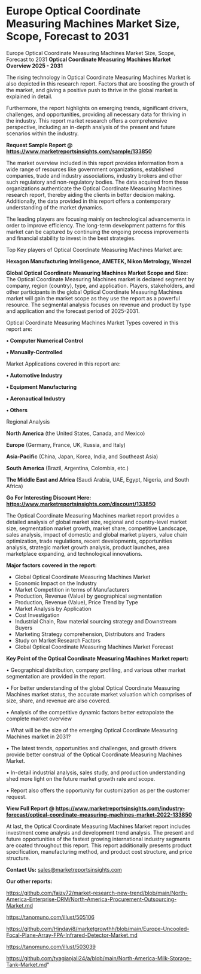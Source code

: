 # Europe Optical Coordinate Measuring Machines Market Size, Scope, Forecast to 2031
Europe Optical Coordinate Measuring Machines Market Size, Scope, Forecast to 2031
<Strong> Optical Coordinate Measuring Machines Market Overview 2025 - 2031</strong>

The rising technology in Optical Coordinate Measuring Machines Market is also depicted in this research report. Factors that are boosting the growth of the market, and giving a positive push to thrive in the global market is explained in detail.

Furthermore, the report highlights on emerging trends, significant drivers, challenges, and opportunities, providing all necessary data for thriving in the industry. This report market research offers a comprehensive perspective, including an in-depth analysis of the present and future scenarios within the industry.

<strong>Request Sample Report @ <a href=https://www.marketreportsinsights.com/sample/133850>https://www.marketreportsinsights.com/sample/133850</a></strong>

The market overview included in this report provides information from a wide range of resources like government organizations, established companies, trade and industry associations, industry brokers and other such regulatory and non-regulatory bodies. The data acquired from these organizations authenticate the Optical Coordinate Measuring Machines research report, thereby aiding the clients in better decision making. Additionally, the data provided in this report offers a contemporary understanding of the market dynamics.

The leading players are focusing mainly on technological advancements in order to improve efficiency. The long-term development patterns for this market can be captured by continuing the ongoing process improvements and financial stability to invest in the best strategies.

Top Key players of Optical Coordinate Measuring Machines Market are:

<strong>Hexagon Manufacturing Intelligence, AMETEK, Nikon Metrology, Wenzel</strong>

<strong><b>Global Optical Coordinate Measuring Machines Market Scope and Size:</b></strong>
The Optical Coordinate Measuring Machines market is declared segment by company, region (country), type, and application. Players, stakeholders, and other participants in the global Optical Coordinate Measuring Machines market will gain the market scope as they use the report as a powerful resource. The segmental analysis focuses on revenue and product by type and application and the forecast period of 2025-2031.

Optical Coordinate Measuring Machines Market Types covered in this report are:

<strong>• Computer Numerical Control

• Manually-Controlled</strong>

Market Applications covered in this report are:

<strong>• Automotive Industry

• Equipment Manufacturing

• Aeronautical Industry

• Others</strong> 

Regional Analysis

<strong>North America</strong> (the United States, Canada, and Mexico)

<strong>Europe</strong> (Germany, France, UK, Russia, and Italy)

<strong>Asia-Pacific</strong> (China, Japan, Korea, India, and Southeast Asia)

<strong>South America</strong> (Brazil, Argentina, Colombia, etc.)

<strong>The Middle East and Africa</strong> (Saudi Arabia, UAE, Egypt, Nigeria, and South Africa)

<strong>Go For Interesting Discount Here: <a href=https://www.marketreportsinsights.com/discount/133850>https://www.marketreportsinsights.com/discount/133850</a></strong>

The Optical Coordinate Measuring Machines market report provides a detailed analysis of global market size, regional and country-level market size, segmentation market growth, market share, competitive Landscape, sales analysis, impact of domestic and global market players, value chain optimization, trade regulations, recent developments, opportunities analysis, strategic market growth analysis, product launches, area marketplace expanding, and technological innovations.

<strong><b>Major factors covered in the report:</b></strong>
<ul>
  <li>Global Optical Coordinate Measuring Machines Market </li>
  <li>Economic Impact on the Industry</li>
  <li>Market Competition in terms of Manufacturers</li>
  <li>Production, Revenue (Value) by geographical segmentation</li>
  <li>Production, Revenue (Value), Price Trend by Type</li>
  <li>Market Analysis by Application</li>
  <li>Cost Investigation</li>
  <li>Industrial Chain, Raw material sourcing strategy and Downstream Buyers</li>
  <li>Marketing Strategy comprehension, Distributors and Traders</li>
  <li>Study on Market Research Factors</li>
  <li>Global Optical Coordinate Measuring Machines Market Forecast</li>
</ul>

<strong><b>Key Point of the Optical Coordinate Measuring Machines Market report:</b></strong>

• Geographical distribution, company profiling, and various other market segmentation are provided in the report.

• For better understanding of the global Optical Coordinate Measuring Machines market status, the accurate market valuation which comprises of size, share, and revenue are also covered.

• Analysis of the competitive dynamic factors better extrapolate the complete market overview

• What will be the size of the emerging Optical Coordinate Measuring Machines market in 2031?

• The latest trends, opportunities and challenges, and growth drivers provide better construal of the Optical Coordinate Measuring Machines Market.

• In-detail industrial analysis, sales study, and production understanding shed more light on the future market growth rate and scope.

• Report also offers the opportunity for customization as per the customer request.

<strong><b>View Full Report @ <a href=https://www.marketreportsinsights.com/industry-forecast/optical-coordinate-measuring-machines-market-2022-133850>https://www.marketreportsinsights.com/industry-forecast/optical-coordinate-measuring-machines-market-2022-133850</a></b></strong>


At last, the Optical Coordinate Measuring Machines Market report includes investment come analysis and development trend analysis. The present and future opportunities of the fastest growing international industry segments are coated throughout this report. This report additionally presents product specification, manufacturing method, and product cost structure, and price structure.

<strong>Contact Us:</strong>
sales@marketreportsinsights.com

<strong>Our other reports:</strong>

<a href=https://github.com/faizy72/market-research-new-trend/blob/main/North-America-Enterprise-DRM/North-America-Procurement-Outsourcing-Market.md>https://github.com/faizy72/market-research-new-trend/blob/main/North-America-Enterprise-DRM/North-America-Procurement-Outsourcing-Market.md</a>

<a href=https://tanomuno.com/illust/505106>https://tanomuno.com/illust/505106</a>

<a href=https://github.com/Hindavi8/marketgrowthh/blob/main/Europe-Uncooled-Focal-Plane-Array-FPA-Infrared-Detector-Market.md>https://github.com/Hindavi8/marketgrowthh/blob/main/Europe-Uncooled-Focal-Plane-Array-FPA-Infrared-Detector-Market.md</a>

<a href=https://tanomuno.com/illust/503039>https://tanomuno.com/illust/503039</a>

<a href=https://github.com/tyagianjali24/a/blob/main/North-America-Milk-Storage-Tank-Market.md>https://github.com/tyagianjali24/a/blob/main/North-America-Milk-Storage-Tank-Market.md</a>"
